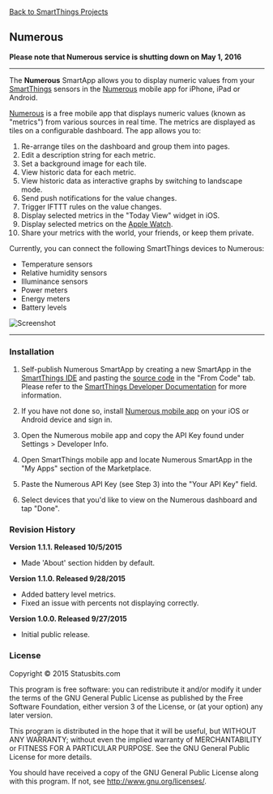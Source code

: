 [Back to SmartThings Projects](https://github.com/statusbits/smartthings)

Numerous
--------

**Please note that Numerous service is shutting down on May 1, 2016**

---

The **Numerous** SmartApp allows you to display numeric values from your
[SmartThings](http://www.smartthings.com) sensors in the
[Numerous](http://numerousapp.com) mobile app for iPhone, iPad or Android.

[Numerous](http://numerousapp.com) is a free mobile app that displays numeric
values (known as "metrics") from various sources in real time. The metrics are
displayed as tiles on a configurable dashboard. The app allows you to:

1. Re-arrange tiles on the dashboard and group them into pages.
2. Edit a description string for each metric.
3. Set a background image for each tile.
4. View historic data for each metric.
5. View historic data as interactive graphs by switching to landscape mode.
6. Send push notifications for the value changes.
7. Trigger IFTTT rules on the value changes.
8. Display selected metrics in the "Today View" widget in iOS.
8. Display selected metrics on the [Apple Watch](http://numerousapp.com/watch/).
9. Share your metrics with the world, your friends, or keep them private.

Currently, you can connect the following SmartThings devices to Numerous:

* Temperature sensors
* Relative humidity sensors
* Illuminance sensors
* Power meters
* Energy meters
* Battery levels

![Screenshot](http://statusbits.github.io/images/Numerous-01.jpg)

---

### Installation

1. Self-publish Numerous SmartApp by creating a new SmartApp in the
[SmartThings IDE](https://graph.api.smartthings.com/ide/apps) and pasting the
[source code](https://raw.githubusercontent.com/statusbits/smartthings/master/smartapps/statusbits/numerous.src/numerous.groovy)
in the "From Code" tab. Please refer to the
[SmartThings Developer Documentation](http://docs.smartthings.com/en/latest/index.html)
for more information.

2. If you have not done so, install
[Numerous mobile app](http://numerousapp.com/download/) on your iOS or Android
device and sign in.

3. Open the Numerous mobile app and copy the API Key found under Settings >
Developer Info.

4. Open SmartThings mobile app and locate Numerous SmartApp in the "My Apps"
section of the Marketplace.

5. Paste the Numerous API Key (see Step 3) into the "Your API Key" field.

6. Select devices that you'd like to view on the Numerous dashboard and tap
"Done".


### Revision History

**Version 1.1.1. Released 10/5/2015**

* Made 'About' section hidden by default.

**Version 1.1.0. Released 9/28/2015**

* Added battery level metrics.
* Fixed an issue with percents not displaying correctly.

**Version 1.0.0. Released 9/27/2015**

* Initial public release.


### License

Copyright © 2015 Statusbits.com

This program is free software: you can redistribute it and/or modify it
under the terms of the GNU General Public License as published by the Free
Software Foundation, either version 3 of the License, or (at your option)
any later version.

This program is distributed in the hope that it will be useful, but
WITHOUT ANY WARRANTY; without even the implied warranty of MERCHANTABILITY
or FITNESS FOR A PARTICULAR PURPOSE.  See the GNU General Public License
for more details.

You should have received a copy of the GNU General Public License along
with this program.  If not, see <http://www.gnu.org/licenses/>.
